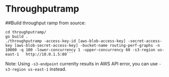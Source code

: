 # Throughputramp

##Build throughput ramp from source:

```
cd throughputramp/
go build .
./throughputramp -access-key-id [aws-blob-access-key] -secret-access-key [aws-blob-secret-access-key] -bucket-name routing-perf-graphs -n 10000 -q 100 -lower-concurrency 1 -upper-concurrency 60 -s3-region us-east-1   http://10.0.1.5:80```
```

Note:
Using `-s3-endpoint` currenlty results in AWS API error, you can use `-s3-region us-east-1` instead.
